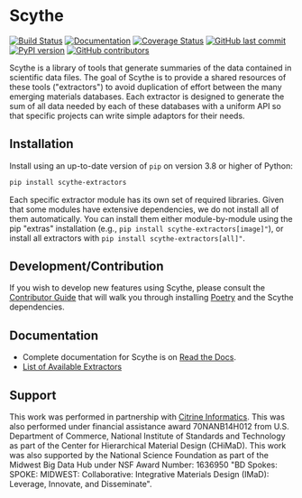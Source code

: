# Scythe

[![Build Status](https://github.com/materials-data-facility/Scythe/workflows/Build%20Status/badge.svg)](https://github.com/materials-data-facility/Scythe/actions/workflows/test-suite-and-docs.yml)
[![Documentation](https://img.shields.io/badge/-Documentation-blue?style=flat&logo=bookstack&labelColor=grey&logoColor=white)](https://materials-data-facility.github.io/Scythe)
[![Coverage Status](https://codecov.io/gh/materials-data-facility/Scythe/branch/master/graph/badge.svg)](https://codecov.io/gh/materials-data-facility/Scythe)
[![GitHub last commit](https://img.shields.io/github/last-commit/materials-data-facility/Scythe)](https://github.com/materials-data-facility/Scythe/commits/master)
[![PyPI version](https://badge.fury.io/py/scythe-extractors.svg)](https://badge.fury.io/py/scythe-extractors)
[![GitHub contributors](https://img.shields.io/github/contributors/materials-data-facility/Scythe)](https://github.com/materials-data-facility/Scythe/graphs/contributors)

Scythe is a library of tools that generate summaries of the data contained in scientific data files.
The goal of Scythe is to provide a shared resources of these tools ("extractors") to avoid duplication of effort between the many emerging materials databases.
Each extractor is designed to generate the sum of all data needed by each of these databases with a uniform API so that specific projects can write simple adaptors for their needs.

## Installation

Install using an up-to-date version of `pip` on version 3.8 or higher of Python:

```bash
pip install scythe-extractors
```

Each specific extractor module has its own set of required libraries.
Given that some modules have extensive dependencies, we do not install all of them automatically.
You can install them either module-by-module using the pip "extras" installation (e.g., 
`pip install scythe-extractors[image]"`),
or install all extractors with 
`pip install scythe-extractors[all]"`.

## Development/Contribution

If you wish to develop new features using Scythe, please consult the 
[Contributor Guide](https://materialsio.readthedocs.io/en/latest/contributor-guide.html) that will
walk you through installing [Poetry](https://python-poetry.org/) and the Scythe dependencies.

## Documentation

* Complete documentation for Scythe is on [Read the Docs](https://materialsio.readthedocs.io/en/latest/).
* [List of Available Extractors](https://materialsio.readthedocs.io/en/latest/extractors.html)

## Support 

This work was performed in partnership with [Citrine Informatics](https://citrine.io/). 
This was also performed under financial assistance award 70NANB14H012 from U.S. Department of Commerce, National Institute of Standards and Technology as part of the Center for Hierarchical Material Design (CHiMaD).
This work was also supported by the National Science Foundation as part of the Midwest Big Data Hub under NSF Award Number: 1636950 "BD Spokes: SPOKE: MIDWEST: Collaborative: Integrative Materials Design (IMaD): Leverage, Innovate, and Disseminate".
